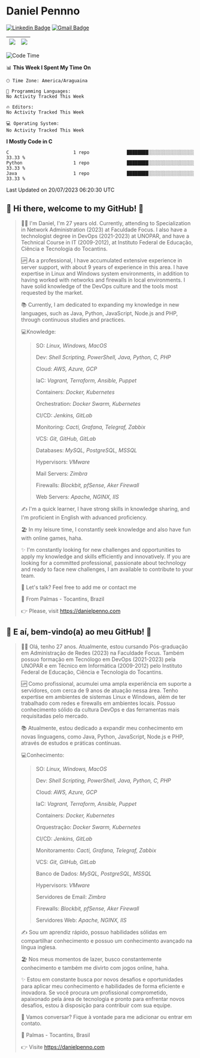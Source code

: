 # Daniel Pennno

[![Linkedin Badge](https://img.shields.io/badge/-LinkedIn-blue?style=for-the-badge&logo=Linkedin&logoColor=white&link=https://www.linkedin.com/in/danielpenno/)](https://www.linkedin.com/in/danielpenno/)
[![Gmail Badge](https://img.shields.io/badge/-Gmail-c14438?style=for-the-badge&logo=Gmail&logoColor=white&link=mailto:contato@danielpenno.com)](mailto:contato@danielpenno.com)

| <a href="https://github.com/danielpenno"><img align="center" src="https://github-readme-stats.vercel.app/api?username=danielpenno" /></a> | <a href="https://github.com/danielpenno"><img align="center" src="https://github-readme-stats.vercel.app/api/top-langs/?username=danielpenno&layout=compact" /></a> |
| ------------- | ------------- |

<!--START_SECTION:waka-->
![Code Time](http://img.shields.io/badge/Code%20Time-31%20hrs%2016%20mins-blue)

📊 **This Week I Spent My Time On** 

```text
🕑︎ Time Zone: America/Araguaina

💬 Programming Languages: 
No Activity Tracked This Week

🔥 Editors: 
No Activity Tracked This Week

💻 Operating System: 
No Activity Tracked This Week
```

**I Mostly Code in C** 

```text
C                        1 repo              ████████░░░░░░░░░░░░░░░░░   33.33 % 
Python                   1 repo              ████████░░░░░░░░░░░░░░░░░   33.33 % 
Java                     1 repo              ████████░░░░░░░░░░░░░░░░░   33.33 % 
```




 Last Updated on 20/07/2023 06:20:30 UTC
<!--END_SECTION:waka-->

## 👋 Hi there, welcome to my GitHub! 🚀

> 🖖🏾 I'm Daniel, I'm 27 years old. Currently, attending to Specialization in Network Administration (2023) at Faculdade Focus. I also have a technologist degree in DevOps (2021-2023) at UNOPAR, and have a Technical Course in IT (2009-2012), at Instituto Federal de Educação, Ciência e Tecnologia do Tocantins.
> 
> 🆙 As a professional, I have accumulated extensive experience in server support, with about 9 years of experience in this area. I have expertise in Linux and Windows system environments, in addition to having worked with networks and firewalls in local environments. I have solid knowledge of the DevOps culture and the tools most requested by the market.
> 
> 📚 Currently, I am dedicated to expanding my knowledge in new languages, such as Java, Python, JavaScript, Node.js and PHP, through continuous studies and practices.
> 
> 💻Knowledge:
> > 
> > SO: *Linux, Windows, MacOS*
> > 
> > Dev: *Shell Scripting, PowerShell, Java, Python, C, PHP*
> > 
> > Cloud: *AWS, Azure, GCP*
> > 
> > IaC: *Vagrant, Terraform, Ansible, Puppet*
> > 
> > Containers: *Docker, Kubernetes*
> > 
> > Orchestration: *Docker Swarm, Kubernetes*
> > 
> > CI/CD: *Jenkins, GitLab*
> > 
> > Monitoring: *Cacti, Grafana, Telegraf, Zabbix*
> > 
> > VCS: *Git, GitHub, GitLab*
> > 
> > Databases: *MySQL, PostgreSQL, MSSQL*
> > 
> > Hypervisors: *VMware*
> > 
> > Mail Servers: *Zimbra*
> > 
> > Firewalls: *Blockbit, pfSense, Aker Firewall*
> > 
> > Web Servers: *Apache, NGINX, IIS*
> 
> ✍️ I'm a quick learner, I have strong skills in knowledge sharing, and I'm proficient in English with advanced proficiency.
> 
> 🏖 In my leisure time, I constantly seek knowledge and also have fun with online games, haha.
>
> ✨ I'm constantly looking for new challenges and opportunities to apply my knowledge and skills efficiently and innovatively. If you are looking for a committed professional, passionate about technology and ready to face new challenges, I am available to contribute to your team.
>
> 📧 Let's talk? Feel free to add me or contact me
> 
> 📌 From Palmas - Tocantins, Brazil
> 
> 👉 Please, visit https://danielpenno.com
> 

## 👋 E aí, bem-vindo(a) ao meu GitHub! 🚀

> 🖖🏾 Olá, tenho 27 anos. Atualmente, estou cursando Pós-graduação em Administração de Redes (2023) na Faculdade Focus. Também possuo formação em Tecnólogo em DevOps (2021-2023) pela UNOPAR e em Técnico em Informática (2009-2012) pelo Instituto Federal de Educação, Ciência e Tecnologia do Tocantins.
> 
> 🆙 Como profissional, acumulei uma ampla experiência em suporte a servidores, com cerca de 9 anos de atuação nessa área. Tenho expertise em ambientes de sistemas Linux e Windows, além de ter trabalhado com redes e firewalls em ambientes locais. Possuo conhecimento sólido da cultura DevOps e das ferramentas mais requisitadas pelo mercado.
> 
> 📚 Atualmente, estou dedicado a expandir meu conhecimento em novas linguagens, como Java, Python, JavaScript, Node.js e PHP, através de estudos e práticas contínuas.
> 
> 💻Conhecimento:
> > 
> > SO: *Linux, Windows, MacOS*
> > 
> > Dev: *Shell Scripting, PowerShell, Java, Python, C, PHP*
> > 
> > Cloud: *AWS, Azure, GCP*
> > 
> > IaC: *Vagrant, Terraform, Ansible, Puppet*
> > 
> > Containers: *Docker, Kubernetes*
> > 
> > Orquestração: *Docker Swarm, Kubernetes*
> > 
> > CI/CD: *Jenkins, GitLab*
> > 
> > Monitoramento: *Cacti, Grafana, Telegraf, Zabbix*
> > 
> > VCS: *Git, GitHub, GitLab*
> > 
> > Banco de Dados: *MySQL, PostgreSQL, MSSQL*
> > 
> > Hypervisors: *VMware*
> > 
> > Servidores de Email: *Zimbra*
> > 
> > Firewalls: *Blockbit, pfSense, Aker Firewall*
> > 
> > Servidores Web: *Apache, NGINX, IIS*
> 
> ✍️ Sou um aprendiz rápido, possuo habilidades sólidas em compartilhar conhecimento e possuo um conhecimento avançado na língua inglesa.
> 
> 🏖 Nos meus momentos de lazer, busco constantemente conhecimento e também me divirto com jogos online, haha.
> 
> ✨ Estou em constante busca por novos desafios e oportunidades para aplicar meu conhecimento e habilidades de forma eficiente e inovadora. Se você procura um profissional comprometido, apaixonado pela área de tecnologia e pronto para enfrentar novos desafios, estou à disposição para contribuir com sua equipe.
> 
> 📧 Vamos conversar? Fique à vontade para me adicionar ou entrar em contato.
> 
> 📌 Palmas - Tocantins, Brasil
> 
> 👉 Visite https://danielpenno.com
